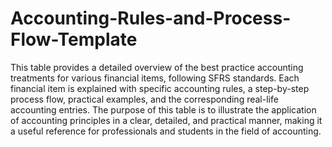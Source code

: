 # Accounting-Rules-and-Process-Flow-Template

This table provides a detailed overview of the best practice accounting treatments for various financial items, following SFRS standards. Each financial item is explained with specific accounting rules, a step-by-step process flow, practical examples, and the corresponding real-life accounting entries. The purpose of this table is to illustrate the application of accounting principles in a clear, detailed, and practical manner, making it a useful reference for professionals and students in the field of accounting.
